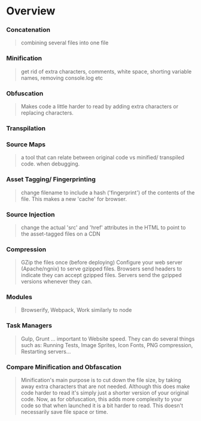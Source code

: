 # Overview

### Concatenation
> combining several files into one file

### Minification
> get rid of extra characters, comments, white space, shorting variable names, removing console.log etc

### Obfuscation
> Makes code a little harder to read by adding extra characters or replacing characters.

### Transpilation
>


### Source Maps
> a tool that can relate between original code vs minified/ transpiled code. when debugging.

### Asset Tagging/ Fingerprinting
> change filename to include a hash ('fingerprint') of the contents of the file. This makes a new 'cache' for browser.

### Source Injection
> change the actual 'src' and 'href' attributes in the HTML to point to the asset-tagged files on a CDN

### Compression
> GZip the files once (before deploying) Configure your web server (Apache/ngnix) to serve gzipped files. Browsers send headers to indicate they can accept gzipped files. Servers send the gzipped versions whenever they can.

### Modules
> Browserify, Webpack, Work similarly to node

### Task Managers
> Gulp, Grunt ... important to Website speed. They can do several things such as: Running Tests, Image Sprites, Icon Fonts, PNG compression, Restarting servers...

### Compare Minification and Obfascation
> Minification's main purpose is to cut down the file size, by taking away extra characters that are not needed. Although this does make code harder to read it's simply just a shorter version of your original code. Now, as for obfuscation, this adds more complexity to your code so that when launched it is a bit harder to read. This doesn't necessarily save file space or time.
